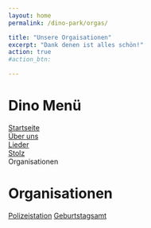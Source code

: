 ```yaml
---
layout: home
permalink: /dino-park/orgas/

title: "Unsere Orgaisationen"
excerpt: "Dank denen ist alles schön!"
action: true
#action_btn:

---
```


# Dino Menü
[Startseite](/dino-park)\
[Über uns](/welcome)\
[Lieder](/dino-park/songs)\
[Stolz](https://viktor-chiarcos.github.io/dino-park/stolz)\
Organisationen

# Organisationen
[Polizeistation](/dino-park/orgas/police/)
[Geburtstagsamt](/dino-park/orgas/birthday/)
